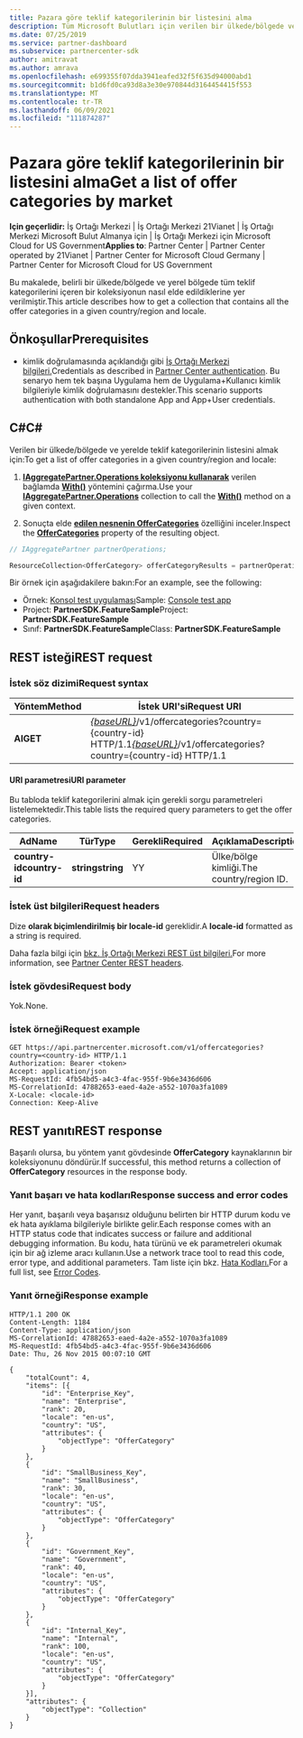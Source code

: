 ```yaml
---
title: Pazara göre teklif kategorilerinin bir listesini alma
description: Tüm Microsoft Bulutları için verilen bir ülkede/bölgede ve yerelde tüm teklif kategorilerini içeren bir koleksiyon elde etmeyi öğrenin.
ms.date: 07/25/2019
ms.service: partner-dashboard
ms.subservice: partnercenter-sdk
author: amitravat
ms.author: amrava
ms.openlocfilehash: e699355f07dda3941eafed32f5f635d94000abd1
ms.sourcegitcommit: b1d6fd0ca93d8a3e30e970844d3164454415f553
ms.translationtype: MT
ms.contentlocale: tr-TR
ms.lasthandoff: 06/09/2021
ms.locfileid: "111874287"
---
```

# <a name="get-a-list-of-offer-categories-by-market"></a><span data-ttu-id="9aa9d-103">Pazara göre teklif kategorilerinin bir listesini alma</span><span class="sxs-lookup"><span data-stu-id="9aa9d-103">Get a list of offer categories by market</span></span>

<span data-ttu-id="9aa9d-104">**Için geçerlidir:** İş Ortağı Merkezi | İş Ortağı Merkezi 21Vianet | İş Ortağı Merkezi Microsoft Bulut Almanya için | İş Ortağı Merkezi için Microsoft Cloud for US Government</span><span class="sxs-lookup"><span data-stu-id="9aa9d-104">**Applies to**: Partner Center | Partner Center operated by 21Vianet | Partner Center for Microsoft Cloud Germany | Partner Center for Microsoft Cloud for US Government</span></span>

<span data-ttu-id="9aa9d-105">Bu makalede, belirli bir ülkede/bölgede ve yerel bölgede tüm teklif kategorilerini içeren bir koleksiyonun nasıl elde edildiklerine yer verilmiştir.</span><span class="sxs-lookup"><span data-stu-id="9aa9d-105">This article describes how to get a collection that contains all the offer categories in a given country/region and locale.</span></span>

## <a name="prerequisites"></a><span data-ttu-id="9aa9d-106">Önkoşullar</span><span class="sxs-lookup"><span data-stu-id="9aa9d-106">Prerequisites</span></span>

- <span data-ttu-id="9aa9d-107">kimlik doğrulamasında açıklandığı gibi [İş Ortağı Merkezi bilgileri.](partner-center-authentication.md)</span><span class="sxs-lookup"><span data-stu-id="9aa9d-107">Credentials as described in [Partner Center authentication](partner-center-authentication.md).</span></span> <span data-ttu-id="9aa9d-108">Bu senaryo hem tek başına Uygulama hem de Uygulama+Kullanıcı kimlik bilgileriyle kimlik doğrulamasını destekler.</span><span class="sxs-lookup"><span data-stu-id="9aa9d-108">This scenario supports authentication with both standalone App and App+User credentials.</span></span>

## <a name="c"></a><span data-ttu-id="9aa9d-109">C\#</span><span class="sxs-lookup"><span data-stu-id="9aa9d-109">C\#</span></span>

<span data-ttu-id="9aa9d-110">Verilen bir ülkede/bölgede ve yerelde teklif kategorilerinin listesini almak için:</span><span class="sxs-lookup"><span data-stu-id="9aa9d-110">To get a list of offer categories in a given country/region and locale:</span></span>

1. <span data-ttu-id="9aa9d-111">[**IAggregatePartner.Operations koleksiyonu kullanarak**](/dotnet/api/microsoft.store.partnercenter.iaggregatepartner) verilen bağlamda [**With()**](/dotnet/api/microsoft.store.partnercenter.iaggregatepartner.with) yöntemini çağırma.</span><span class="sxs-lookup"><span data-stu-id="9aa9d-111">Use your [**IAggregatePartner.Operations**](/dotnet/api/microsoft.store.partnercenter.iaggregatepartner) collection to call the [**With()**](/dotnet/api/microsoft.store.partnercenter.iaggregatepartner.with) method on a given context.</span></span>

2. <span data-ttu-id="9aa9d-112">Sonuçta elde [**edilen nesnenin OfferCategories**](/dotnet/api/microsoft.store.partnercenter.ipartner.offercategories) özelliğini inceler.</span><span class="sxs-lookup"><span data-stu-id="9aa9d-112">Inspect the [**OfferCategories**](/dotnet/api/microsoft.store.partnercenter.ipartner.offercategories) property of the resulting object.</span></span>

``` csharp
// IAggregatePartner partnerOperations;

ResourceCollection<OfferCategory> offerCategoryResults = partnerOperations.With(RequestContextFactory.Instance.Create()).OfferCategories.ByCountry("US").Get();
```

<span data-ttu-id="9aa9d-113">Bir örnek için aşağıdakilere bakın:</span><span class="sxs-lookup"><span data-stu-id="9aa9d-113">For an example, see the following:</span></span>

- <span data-ttu-id="9aa9d-114">Örnek: [Konsol test uygulaması](console-test-app.md)</span><span class="sxs-lookup"><span data-stu-id="9aa9d-114">Sample: [Console test app](console-test-app.md)</span></span>
- <span data-ttu-id="9aa9d-115">Project: **PartnerSDK.FeatureSample**</span><span class="sxs-lookup"><span data-stu-id="9aa9d-115">Project: **PartnerSDK.FeatureSample**</span></span>
- <span data-ttu-id="9aa9d-116">Sınıf: **PartnerSDK.FeatureSample**</span><span class="sxs-lookup"><span data-stu-id="9aa9d-116">Class: **PartnerSDK.FeatureSample**</span></span>

## <a name="rest-request"></a><span data-ttu-id="9aa9d-117">REST isteği</span><span class="sxs-lookup"><span data-stu-id="9aa9d-117">REST request</span></span>

### <a name="request-syntax"></a><span data-ttu-id="9aa9d-118">İstek söz dizimi</span><span class="sxs-lookup"><span data-stu-id="9aa9d-118">Request syntax</span></span>

| <span data-ttu-id="9aa9d-119">Yöntem</span><span class="sxs-lookup"><span data-stu-id="9aa9d-119">Method</span></span>  | <span data-ttu-id="9aa9d-120">İstek URI'si</span><span class="sxs-lookup"><span data-stu-id="9aa9d-120">Request URI</span></span>                                                                                  |
|---------|----------------------------------------------------------------------------------------------|
| <span data-ttu-id="9aa9d-121">**Al**</span><span class="sxs-lookup"><span data-stu-id="9aa9d-121">**GET**</span></span> | <span data-ttu-id="9aa9d-122">[*{baseURL}*](partner-center-rest-urls.md)/v1/offercategories?country={country-id} HTTP/1.1</span><span class="sxs-lookup"><span data-stu-id="9aa9d-122">[*{baseURL}*](partner-center-rest-urls.md)/v1/offercategories?country={country-id} HTTP/1.1</span></span> |

#### <a name="uri-parameter"></a><span data-ttu-id="9aa9d-123">URI parametresi</span><span class="sxs-lookup"><span data-stu-id="9aa9d-123">URI parameter</span></span>

<span data-ttu-id="9aa9d-124">Bu tabloda teklif kategorilerini almak için gerekli sorgu parametreleri listelemektedir.</span><span class="sxs-lookup"><span data-stu-id="9aa9d-124">This table lists the required query parameters to get the offer categories.</span></span>

| <span data-ttu-id="9aa9d-125">Ad</span><span class="sxs-lookup"><span data-stu-id="9aa9d-125">Name</span></span>           | <span data-ttu-id="9aa9d-126">Tür</span><span class="sxs-lookup"><span data-stu-id="9aa9d-126">Type</span></span>       | <span data-ttu-id="9aa9d-127">Gerekli</span><span class="sxs-lookup"><span data-stu-id="9aa9d-127">Required</span></span> | <span data-ttu-id="9aa9d-128">Açıklama</span><span class="sxs-lookup"><span data-stu-id="9aa9d-128">Description</span></span>            |
|----------------|------------|----------|------------------------|
| <span data-ttu-id="9aa9d-129">**country-id**</span><span class="sxs-lookup"><span data-stu-id="9aa9d-129">**country-id**</span></span> | <span data-ttu-id="9aa9d-130">**string**</span><span class="sxs-lookup"><span data-stu-id="9aa9d-130">**string**</span></span> | <span data-ttu-id="9aa9d-131">Y</span><span class="sxs-lookup"><span data-stu-id="9aa9d-131">Y</span></span>        | <span data-ttu-id="9aa9d-132">Ülke/bölge kimliği.</span><span class="sxs-lookup"><span data-stu-id="9aa9d-132">The country/region ID.</span></span> |

### <a name="request-headers"></a><span data-ttu-id="9aa9d-133">İstek üst bilgileri</span><span class="sxs-lookup"><span data-stu-id="9aa9d-133">Request headers</span></span>

<span data-ttu-id="9aa9d-134">Dize **olarak biçimlendirilmiş bir locale-id** gereklidir.</span><span class="sxs-lookup"><span data-stu-id="9aa9d-134">A **locale-id** formatted as a string is required.</span></span>

<span data-ttu-id="9aa9d-135">Daha fazla bilgi için [bkz. İş Ortağı Merkezi REST üst bilgileri.](headers.md)</span><span class="sxs-lookup"><span data-stu-id="9aa9d-135">For more information, see [Partner Center REST headers](headers.md).</span></span>

### <a name="request-body"></a><span data-ttu-id="9aa9d-136">İstek gövdesi</span><span class="sxs-lookup"><span data-stu-id="9aa9d-136">Request body</span></span>

<span data-ttu-id="9aa9d-137">Yok.</span><span class="sxs-lookup"><span data-stu-id="9aa9d-137">None.</span></span>

### <a name="request-example"></a><span data-ttu-id="9aa9d-138">İstek örneği</span><span class="sxs-lookup"><span data-stu-id="9aa9d-138">Request example</span></span>

```http
GET https://api.partnercenter.microsoft.com/v1/offercategories?country=<country-id> HTTP/1.1
Authorization: Bearer <token>
Accept: application/json
MS-RequestId: 4fb54bd5-a4c3-4fac-955f-9b6e3436d606
MS-CorrelationId: 47882653-eaed-4a2e-a552-1070a3fa1089
X-Locale: <locale-id>
Connection: Keep-Alive
```

## <a name="rest-response"></a><span data-ttu-id="9aa9d-139">REST yanıtı</span><span class="sxs-lookup"><span data-stu-id="9aa9d-139">REST response</span></span>

<span data-ttu-id="9aa9d-140">Başarılı olursa, bu yöntem yanıt gövdesinde **OfferCategory** kaynaklarının bir koleksiyonunu döndürür.</span><span class="sxs-lookup"><span data-stu-id="9aa9d-140">If successful, this method returns a collection of **OfferCategory** resources in the response body.</span></span>

### <a name="response-success-and-error-codes"></a><span data-ttu-id="9aa9d-141">Yanıt başarı ve hata kodları</span><span class="sxs-lookup"><span data-stu-id="9aa9d-141">Response success and error codes</span></span>

<span data-ttu-id="9aa9d-142">Her yanıt, başarılı veya başarısız olduğunu belirten bir HTTP durum kodu ve ek hata ayıklama bilgileriyle birlikte gelir.</span><span class="sxs-lookup"><span data-stu-id="9aa9d-142">Each response comes with an HTTP status code that indicates success or failure and additional debugging information.</span></span> <span data-ttu-id="9aa9d-143">Bu kodu, hata türünü ve ek parametreleri okumak için bir ağ izleme aracı kullanın.</span><span class="sxs-lookup"><span data-stu-id="9aa9d-143">Use a network trace tool to read this code, error type, and additional parameters.</span></span> <span data-ttu-id="9aa9d-144">Tam liste için bkz. [Hata Kodları.](error-codes.md)</span><span class="sxs-lookup"><span data-stu-id="9aa9d-144">For a full list, see [Error Codes](error-codes.md).</span></span>

### <a name="response-example"></a><span data-ttu-id="9aa9d-145">Yanıt örneği</span><span class="sxs-lookup"><span data-stu-id="9aa9d-145">Response example</span></span>

```http
HTTP/1.1 200 OK
Content-Length: 1184
Content-Type: application/json
MS-CorrelationId: 47882653-eaed-4a2e-a552-1070a3fa1089
MS-RequestId: 4fb54bd5-a4c3-4fac-955f-9b6e3436d606
Date: Thu, 26 Nov 2015 00:07:10 GMT

{
    "totalCount": 4,
    "items": [{
        "id": "Enterprise_Key",
        "name": "Enterprise",
        "rank": 20,
        "locale": "en-us",
        "country": "US",
        "attributes": {
            "objectType": "OfferCategory"
        }
    },
    {
        "id": "SmallBusiness_Key",
        "name": "SmallBusiness",
        "rank": 30,
        "locale": "en-us",
        "country": "US",
        "attributes": {
            "objectType": "OfferCategory"
        }
    },
    {
        "id": "Government_Key",
        "name": "Government",
        "rank": 40,
        "locale": "en-us",
        "country": "US",
        "attributes": {
            "objectType": "OfferCategory"
        }
    },
    {
        "id": "Internal_Key",
        "name": "Internal",
        "rank": 100,
        "locale": "en-us",
        "country": "US",
        "attributes": {
            "objectType": "OfferCategory"
        }
    }],
    "attributes": {
        "objectType": "Collection"
    }
}
```
